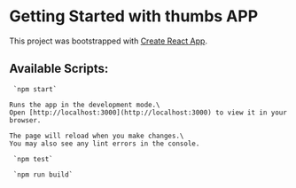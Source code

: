 # Getting Started with thumbs APP

This project was bootstrapped with [Create React App](https://github.com/facebook/create-react-app).

## Available Scripts: 

     `npm start`

    Runs the app in the development mode.\
    Open [http://localhost:3000](http://localhost:3000) to view it in your browser.
    
    The page will reload when you make changes.\
    You may also see any lint errors in the console.
    
     `npm test`
    
     `npm run build`

